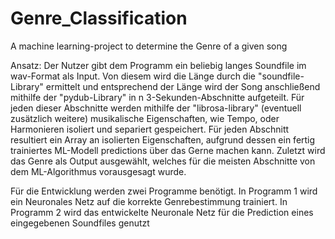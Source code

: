 # Genre_Classification
A machine learning-project to determine the Genre of a given song

Ansatz: Der Nutzer gibt dem Programm ein beliebig langes Soundfile im wav-Format als Input.
Von diesem wird die Länge durch die "soundfile-Library" ermittelt und entsprechend der Länge wird der Song anschließend mithilfe der "pydub-Library" in n 3-Sekunden-Abschnitte aufgeteilt.
Für jeden dieser Abschnitte werden mithilfe der "librosa-library" (eventuell zusätzlich weitere) musikalische Eigenschaften, wie Tempo, oder Harmonieren isoliert und separiert gespeichert.
Für jeden Abschnitt resultiert ein Array an isolierten Eigenschaften, aufgrund dessen ein fertig trainiertes ML-Modell predictions über das Gerne machen kann.
Zuletzt wird das Genre als Output ausgewählt, welches für die meisten Abschnitte von dem ML-Algorithmus vorausgesagt wurde.

Für die Entwicklung werden zwei Programme benötigt. In Programm 1 wird ein Neuronales Netz auf die korrekte Genrebestimmung trainiert.
In Programm 2 wird das entwickelte Neuronale Netz für die Prediction eines eingegebenen Soundfiles genutzt
